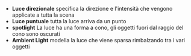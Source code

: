 - **Luce direzionale**
	specifica la direzione e l'intensità che vengono applicate a tutta la scena
- **Luce puntuale**
	tutta la luce arriva da un punto
-  **spotlight**
	La luce ha una forma a cono, gli oggetti fuori dal raggio del cono sono oscurati
-  **Ambient Light**
	modella la luce che viene sparsa rimbalzando tra i vari oggetti
